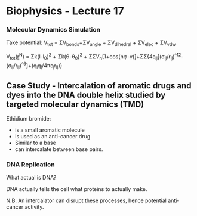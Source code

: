 # Biophysics - Lecture 17

### Molecular Dynamics Simulation

Take potential:
V<sub>tot</sub> = &Sigma;V<sub>bonds</sub>+&Sigma;V<sub>angle</sub> + &Sigma;V<sub>dihedral</sub> + &Sigma;V<sub>elec</sub> + &Sigma;V<sub>vdw</sub>

V<sub>tot</sub>(<u>r</u><sup>N</sup>) = &Sigma;k(l-l<sub>0</sub>)<sup>2</sup> + &Sigma;k(&theta;-&theta;<sub>&theta;</sub>)<sup>2</sup> + &Sigma;&Sigma;V<sub>n</sub>[1+cos(n&phi;-&gamma;)]+&Sigma;&Sigma;{4&epsilon;<sub>ij</sub>[(&sigma;<sub>ij</sub>/r<sub>ij</sub>)<sup>^12</sup>-(&sigma;<sub>ij</sub>/r<sub>ij</sub>)<sup>^6</sup>]+(q<sub>i</sub>q<sub>j</sub>/4&pi;&epsilon;<sub>j</sub>r<sub>ij</sub>)}

## Case Study - Intercalation of aromatic drugs and dyes into the DNA double helix studied by targeted molecular dynamics (TMD)

Ethidium bromide:
- is a small aromatic molecule
- is used as an anti-cancer drug
- Similar to a base
- can intercalate between base pairs.

### DNA Replication

What actual is DNA?

DNA actually tells the cell what proteins to actually make.




N.B. An intercalator can disrupt these processes, hence potential anti-cancer activity.
